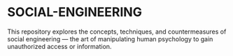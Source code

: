 # SOCIAL-ENGINEERING
This repository explores the concepts, techniques, and countermeasures of social engineering — the art of manipulating human psychology to gain unauthorized access or information.
